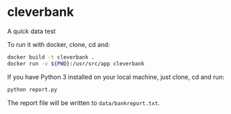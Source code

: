 # cleverbank
A quick data test

To run it with docker, clone, cd and:

```bash
docker build -t cleverbank .
docker run -v ${PWD}:/usr/src/app cleverbank
```

If you have Python 3 installed on your local machine, just clone, cd and run:

```bash
python report.py
```

The report file will be written to `data/bankreport.txt`.